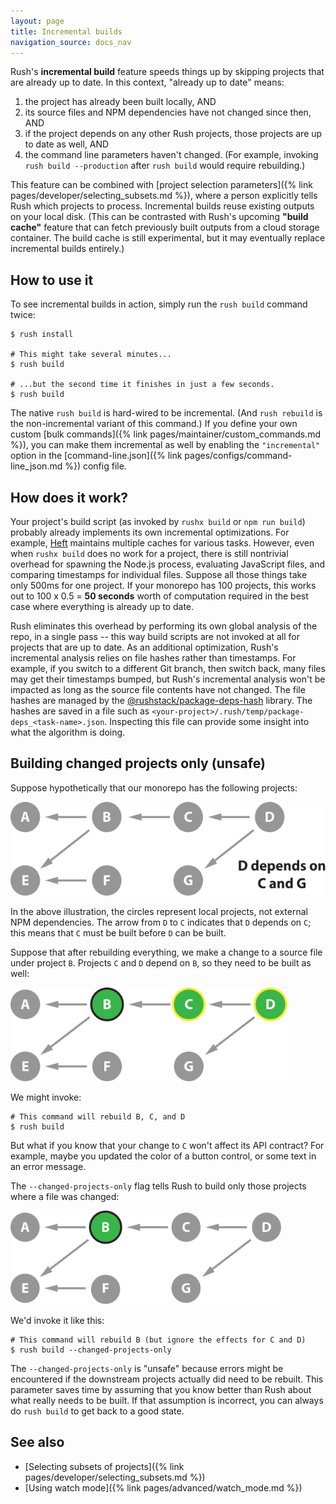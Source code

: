 ```yaml
---
layout: page
title: Incremental builds
navigation_source: docs_nav
---
```


Rush's **incremental build** feature speeds things up by skipping projects that are already up to date.
In this context, "already up to date" means:

1. the project has already been built locally, AND
2. its source files and NPM dependencies have not changed since then, AND
3. if the project depends on any other Rush projects, those projects are up to date as well, AND
4. the command line parameters haven't changed.  (For example, invoking `rush build --production`
   after `rush build` would require rebuilding.)

This feature can be combined with [project selection parameters]({% link pages/developer/selecting_subsets.md %}),
where a person explicitly tells Rush which projects to process.  Incremental builds reuse existing outputs on
your local disk.  (This can be contrasted with Rush's upcoming **"build cache"** feature that can fetch previously
built outputs from a cloud storage container.  The build cache is still experimental, but it may eventually replace
incremental builds entirely.)

## How to use it

To see incremental builds in action, simply run the `rush build` command twice:

```shell
$ rush install

# This might take several minutes...
$ rush build

# ...but the second time it finishes in just a few seconds.
$ rush build
```

The native `rush build` is hard-wired to be incremental.  (And `rush rebuild` is the non-incremental variant of
this command.)  If you define your own custom [bulk commands]({% link pages/maintainer/custom_commands.md %}),
you can make them incremental as well by enabling the `"incremental"` option in
the [command-line.json]({% link pages/configs/command-line_json.md %}) config file.


## How does it work?

Your project's build script (as invoked by `rushx build` or `npm run build`) probably already implements its own
incremental optimizations.  For example, [Heft](https://rushstack.io/pages/heft/overview/) maintains multiple caches
for various tasks.  However, even when `rushx build` does no work for a project, there is still nontrivial overhead
for spawning the Node.js process, evaluating JavaScript files, and comparing timestamps for individual files.  Suppose
all those things take only 500ms for one project.  If your monorepo has 100 projects, this works out to
100 x 0.5 = **50 seconds** worth of computation required in the best case where everything is already up to date.

Rush eliminates this overhead by performing its own global analysis of the repo, in a single pass -- this way
build scripts are not invoked at all for projects that are up to date.  As an additional optimization, Rush's
incremental analysis relies on file hashes rather than timestamps.  For example, if you switch to a different
Git branch, then switch back, many files may get their timestamps bumped, but Rush's incremental analysis won't
be impacted as long as the source file contents have not changed.  The file hashes are managed by the
[@rushstack/package-deps-hash](https://www.npmjs.com/package/@rushstack/package-deps-hash) library.
The hashes are saved in a file such as `<your-project>/.rush/temp/package-deps_<task-name>.json`.  Inspecting this
file can provide some insight into what the algorithm is doing.


## Building changed projects only (unsafe)

Suppose hypothetically that our monorepo has the following projects:

<img src="/images/docs/selection-intro.svg" alt="a sample monorepo" style="height: 150px;" />

In the above illustration, the circles represent local projects, not external NPM dependencies.
The arrow from `D` to `C` indicates that `D` depends on `C`; this means that `C` must be built before
`D` can be built.

Suppose that after rebuilding everything, we make a change to a source file under project `B`.
Projects `C` and `D` depend on `B`, so they need to be built as well:

<img src="/images/docs/selection-impact.svg" alt="rush build --impacted-by B" style="height: 150px;" />

We might invoke:

```shell
# This command will rebuild B, C, and D
$ rush build
```

But what if you know that your change to `C` won't affect its API contract?  For example, maybe you updated the
color of a button control, or some text in an error message.

The `--changed-projects-only` flag tells Rush to build only those projects where a file was changed:

<img src="/images/docs/selection-only.svg" alt="rush build --only B" style="height: 150px;" />

We'd invoke it like this:

```shell
# This command will rebuild B (but ignore the effects for C and D)
$ rush build --changed-projects-only
```

The `--changed-projects-only` is "unsafe" because errors might be encountered if the downstream projects actually
did need to be rebuilt.  This parameter saves time by assuming that you know better than Rush about what really needs
to be built.  If that assumption is incorrect, you can always do `rush build` to get back to a good state.


## See also

- [Selecting subsets of projects]({% link pages/developer/selecting_subsets.md %})
- [Using watch mode]({% link pages/advanced/watch_mode.md %})
